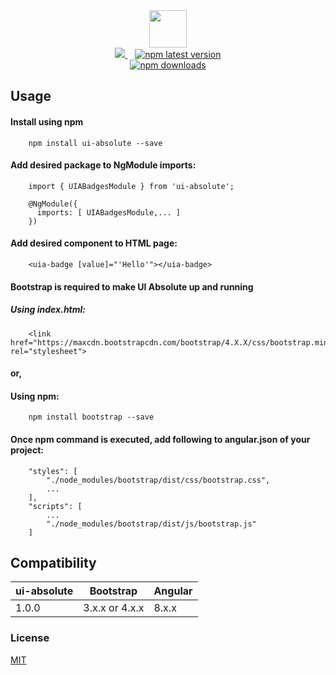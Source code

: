 <div align="center">
    <img class="logo" src="https://uiabsolute.com/assets/images/UI_Absolute_small.png" style="height: 60px;">
    <br>
    <a href="https://npmjs.org/ui-absolute">
        <img src="https://api.travis-ci.com/UI-Absolute/UIAbsolute.svg?branch=main">
    </a>
    &nbsp;&nbsp;
    <a href="https://npmjs.org/ui-absolute">
        <img src="https://img.shields.io/npm/v/ui-absolute/latest.svg" alt="npm latest version">
    </a>
    <br>
    <a href="https://npmjs.org/ui-absolute">
        <img src="https://img.shields.io/npm/dm/ui-absolute.svg" alt="npm downloads">
    </a>
</div>

## Usage

#### Install using <b>npm</b>

```
    npm install ui-absolute --save
```

#### Add desired package to <b>NgModule</b> imports:

```
    import { UIABadgesModule } from 'ui-absolute';
  
    @NgModule({
      imports: [ UIABadgesModule,... ]
    })
```

#### Add desired component to <b>HTML</b> page:

```
    <uia-badge [value]="'Hello'"></uia-badge>
```

#### Bootstrap is required to make UI Absolute up and running
##### Using <b>index.html</b>:

```
    <link href="https://maxcdn.bootstrapcdn.com/bootstrap/4.X.X/css/bootstrap.min.css" rel="stylesheet">
```
#### or,
#### Using <b>npm</b>:

```
    npm install bootstrap --save
```

#### Once npm command is executed, add following to <b>angular.json</b> of your project:

```
    "styles": [
        "./node_modules/bootstrap/dist/css/bootstrap.css",
        ...
    ],
    "scripts": [
        ...
        "./node_modules/bootstrap/dist/js/bootstrap.js"
    ]
```

## Compatibility

| ui-absolute |    Bootstrap   |  Angular  |
| ----------- | -------------- | --------- |
| 1.0.0       | 3.x.x or 4.x.x | 8.x.x     |


### License

[MIT](https://github.com/UI-Absolute/UIAbsolute/blob/development/LICENSE)

